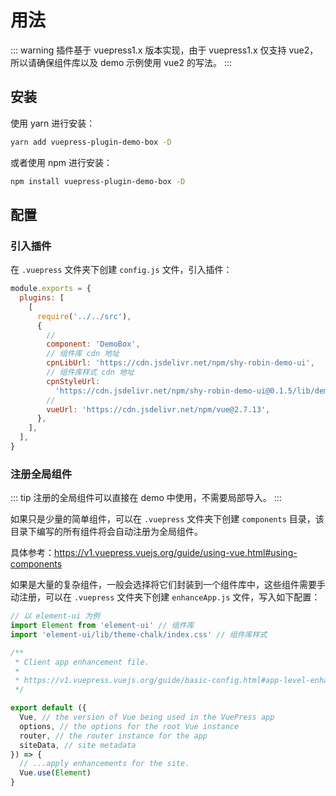 # 用法

::: warning
插件基于 vuepress1.x 版本实现，由于 vuepress1.x 仅支持 vue2，所以请确保组件库以及 demo 示例使用 vue2 的写法。
:::

## 安装

使用 yarn 进行安装：

```sh
yarn add vuepress-plugin-demo-box -D
```

或者使用 npm 进行安装：

```sh
npm install vuepress-plugin-demo-box -D
```

## 配置

### 引入插件

在 `.vuepress` 文件夹下创建 `config.js` 文件，引入插件：

```js
module.exports = {
  plugins: [
    [
      require('../../src'),
      {
        //
        component: 'DemoBox',
        // 组件库 cdn 地址
        cpnLibUrl: 'https://cdn.jsdelivr.net/npm/shy-robin-demo-ui',
        // 组件库样式 cdn 地址
        cpnStyleUrl:
          'https://cdn.jsdelivr.net/npm/shy-robin-demo-ui@0.1.5/lib/demo-ui.css',
        //
        vueUrl: 'https://cdn.jsdelivr.net/npm/vue@2.7.13',
      },
    ],
  ],
}
```

### 注册全局组件

::: tip
注册的全局组件可以直接在 demo 中使用，不需要局部导入。
:::

如果只是少量的简单组件，可以在 `.vuepress` 文件夹下创建 `components` 目录，该目录下编写的所有组件将会自动注册为全局组件。

具体参考：<https://v1.vuepress.vuejs.org/guide/using-vue.html#using-components>

如果是大量的复杂组件，一般会选择将它们封装到一个组件库中，这些组件需要手动注册，可以在 `.vuepress` 文件夹下创建 `enhanceApp.js` 文件，写入如下配置：

```js
// 以 element-ui 为例
import Element from 'element-ui' // 组件库
import 'element-ui/lib/theme-chalk/index.css' // 组件库样式

/**
 * Client app enhancement file.
 *
 * https://v1.vuepress.vuejs.org/guide/basic-config.html#app-level-enhancements
 */

export default ({
  Vue, // the version of Vue being used in the VuePress app
  options, // the options for the root Vue instance
  router, // the router instance for the app
  siteData, // site metadata
}) => {
  // ...apply enhancements for the site.
  Vue.use(Element)
}
```
